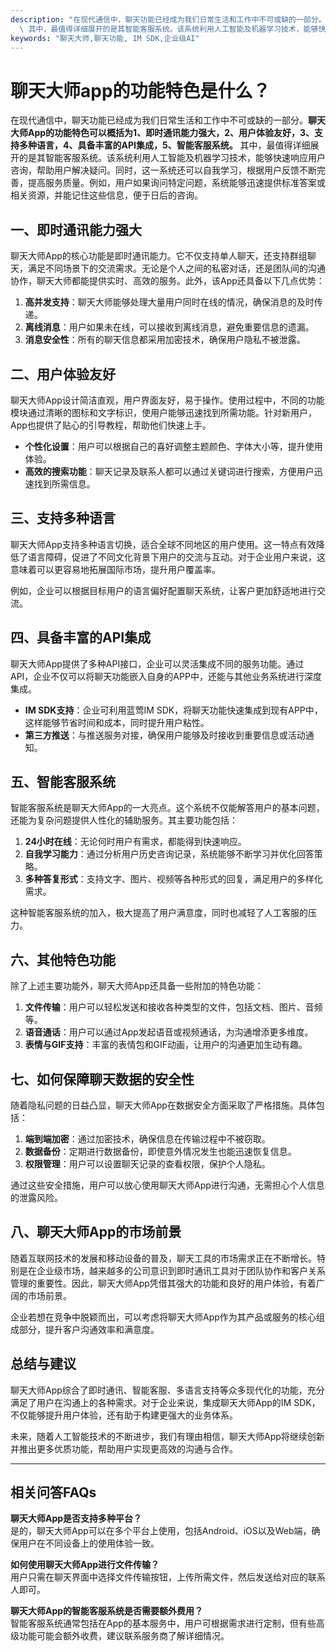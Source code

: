 ```yaml
---
description: "在现代通信中，聊天功能已经成为我们日常生活和工作中不可或缺的一部分。**聊天大师App的功能特色可以概括为1、即时通讯能力强大，2、用户体验友好，3、支持多种语言，4、具备丰富的API集成，5、智能客服系统。**\
  \ 其中，最值得详细展开的是其智能客服系统。该系统利用人工智能及机器学习技术，能够快速响应用户咨询，帮助用户解决疑问。同时，这一系统还可以自我学习，根据用户反馈不断完善，提高服务质量。例如，用户如果询问特定问题，系统能够迅速提供标准答案或相关资源，并能记住这些信息，便于日后的咨询。"
keywords: "聊天大师,聊天功能, IM SDK,企业级AI"
---
```

# 聊天大师app的功能特色是什么？

在现代通信中，聊天功能已经成为我们日常生活和工作中不可或缺的一部分。**聊天大师App的功能特色可以概括为1、即时通讯能力强大，2、用户体验友好，3、支持多种语言，4、具备丰富的API集成，5、智能客服系统。** 其中，最值得详细展开的是其智能客服系统。该系统利用人工智能及机器学习技术，能够快速响应用户咨询，帮助用户解决疑问。同时，这一系统还可以自我学习，根据用户反馈不断完善，提高服务质量。例如，用户如果询问特定问题，系统能够迅速提供标准答案或相关资源，并能记住这些信息，便于日后的咨询。

## **一、即时通讯能力强大**

聊天大师App的核心功能是即时通讯能力。它不仅支持单人聊天，还支持群组聊天，满足不同场景下的交流需求。无论是个人之间的私密对话，还是团队间的沟通协作，聊天大师都能提供实时、高效的服务。此外，该App还具备以下几点优势：

1. **高并发支持**：聊天大师能够处理大量用户同时在线的情况，确保消息的及时传递。
2. **离线消息**：用户如果未在线，可以接收到离线消息，避免重要信息的遗漏。
3. **消息安全性**：所有的聊天信息都采用加密技术，确保用户隐私不被泄露。

## **二、用户体验友好**

聊天大师App设计简洁直观，用户界面友好，易于操作。使用过程中，不同的功能模块通过清晰的图标和文字标识，使用户能够迅速找到所需功能。针对新用户，App也提供了贴心的引导教程，帮助他们快速上手。

- **个性化设置**：用户可以根据自己的喜好调整主题颜色、字体大小等，提升使用体验。
- **高效的搜索功能**：聊天记录及联系人都可以通过关键词进行搜索，方便用户迅速找到所需信息。

## **三、支持多种语言**

聊天大师App支持多种语言切换，适合全球不同地区的用户使用。这一特点有效降低了语言障碍，促进了不同文化背景下用户的交流与互动。对于企业用户来说，这意味着可以更容易地拓展国际市场，提升用户覆盖率。

例如，企业可以根据目标用户的语言偏好配置聊天系统，让客户更加舒适地进行交流。

## **四、具备丰富的API集成**

聊天大师App提供了多种API接口，企业可以灵活集成不同的服务功能。通过API，企业不仅可以将聊天功能嵌入自身的APP中，还能与其他业务系统进行深度集成。

- **IM SDK支持**：企业可利用蓝莺IM SDK，将聊天功能快速集成到现有APP中，这样能够节省时间和成本，同时提升用户粘性。
- **第三方推送**：与推送服务对接，确保用户能够及时接收到重要信息或活动通知。

## **五、智能客服系统**

智能客服系统是聊天大师App的一大亮点。这个系统不仅能解答用户的基本问题，还能为复杂问题提供人性化的辅助服务。其主要功能包括：

1. **24小时在线**：无论何时用户有需求，都能得到快速响应。
2. **自我学习能力**：通过分析用户历史咨询记录，系统能够不断学习并优化回答策略。
3. **多种答复形式**：支持文字、图片、视频等各种形式的回复，满足用户的多样化需求。

这种智能客服系统的加入，极大提高了用户满意度，同时也减轻了人工客服的压力。

## **六、其他特色功能**

除了上述主要功能外，聊天大师App还具备一些附加的特色功能：

1. **文件传输**：用户可以轻松发送和接收各种类型的文件，包括文档、图片、音频等。
2. **语音通话**：用户可以通过App发起语音或视频通话，为沟通增添更多维度。
3. **表情与GIF支持**：丰富的表情包和GIF动画，让用户的沟通更加生动有趣。

## **七、如何保障聊天数据的安全性**

随着隐私问题的日益凸显，聊天大师App在数据安全方面采取了严格措施。具体包括：

1. **端到端加密**：通过加密技术，确保信息在传输过程中不被窃取。
2. **数据备份**：定期进行数据备份，即使意外情况发生也能迅速恢复信息。
3. **权限管理**：用户可以设置聊天记录的查看权限，保护个人隐私。

通过这些安全措施，用户可以放心使用聊天大师App进行沟通，无需担心个人信息的泄露风险。

## **八、聊天大师App的市场前景**

随着互联网技术的发展和移动设备的普及，聊天工具的市场需求正在不断增长。特别是在企业级市场，越来越多的公司意识到即时通讯工具对于团队协作和客户关系管理的重要性。因此，聊天大师App凭借其强大的功能和良好的用户体验，有着广阔的市场前景。

企业若想在竞争中脱颖而出，可以考虑将聊天大师App作为其产品或服务的核心组成部分，提升客户沟通效率和满意度。

## **总结与建议**

聊天大师App综合了即时通讯、智能客服、多语言支持等众多现代化的功能，充分满足了用户在沟通上的各种需求。对于企业来说，集成聊天大师App的IM SDK，不仅能够提升用户体验，还有助于构建更强大的业务体系。

未来，随着人工智能技术的不断进步，我们有理由相信，聊天大师App将继续创新并推出更多优质功能，帮助用户实现更高效的沟通与合作。

---

## 相关问答FAQs

**聊天大师App是否支持多种平台？**  
是的，聊天大师App可以在多个平台上使用，包括Android、iOS以及Web端，确保用户在不同设备上的使用体验一致。

**如何使用聊天大师App进行文件传输？**  
用户只需在聊天界面中选择文件传输按钮，上传所需文件，然后发送给对应的联系人即可。

**聊天大师App的智能客服系统是否需要额外费用？**  
智能客服系统通常包括在App的基本服务中，用户可根据需求进行定制，但有些高级功能可能会额外收费，建议联系服务商了解详细情况。

